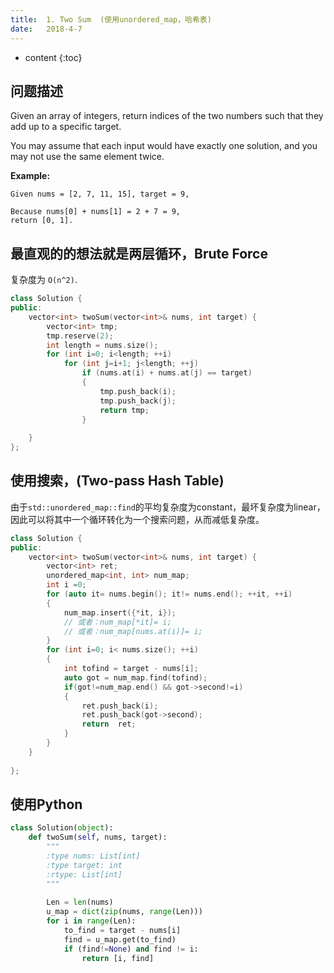 ```yaml
---
title:  1. Two Sum  (使用unordered_map，哈希表)
date:   2018-4-7
---
```



* content
{:toc}


##  问题描述
Given an array of integers, return indices of the two numbers such that they add up to a specific target.

You may assume that each input would have exactly one solution, and you may not use the same element twice.

__Example:__
```
Given nums = [2, 7, 11, 15], target = 9,

Because nums[0] + nums[1] = 2 + 7 = 9,
return [0, 1].
```
## 最直观的的想法就是两层循环，Brute Force
复杂度为 `O(n^2)`.

```cpp
class Solution {
public:
    vector<int> twoSum(vector<int>& nums, int target) {
        vector<int> tmp;
        tmp.reserve(2);
        int length = nums.size();
        for (int i=0; i<length; ++i)
            for (int j=i+1; j<length; ++j)
                if (nums.at(i) + nums.at(j) == target)
                {
                    tmp.push_back(i);
                    tmp.push_back(j);
                    return tmp;
                }
                    
    }
};
```
## 使用搜索，(Two-pass Hash Table) 
由于`std::unordered_map::find`的平均复杂度为constant，最坏复杂度为linear，因此可以将其中一个循环转化为一个搜索问题，从而减低复杂度。
```cpp
class Solution {
public:
    vector<int> twoSum(vector<int>& nums, int target) {
        vector<int> ret;
        unordered_map<int, int> num_map;        
        int i =0;
        for (auto it= nums.begin(); it!= nums.end(); ++it, ++i)
        {
            num_map.insert({*it, i}); 
            // 或者：num_map[*it]= i;  
            // 或者：num_map[nums.at(i)]= i;         
        }
        for (int i=0; i< nums.size(); ++i)
        {           
            int tofind = target - nums[i];
            auto got = num_map.find(tofind);
            if(got!=num_map.end() && got->second!=i)
            {
                ret.push_back(i);
                ret.push_back(got->second);
                return  ret;
            }            
        }
    }
         
};
```

## 使用Python
```py
class Solution(object):
    def twoSum(self, nums, target):
        """
        :type nums: List[int]
        :type target: int
        :rtype: List[int]
        """
        
        Len = len(nums)
        u_map = dict(zip(nums, range(Len)))
        for i in range(Len):
            to_find = target - nums[i]
            find = u_map.get(to_find)
            if (find!=None) and find != i:
                return [i, find]
```                
